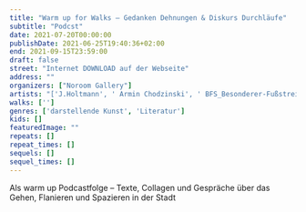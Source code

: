 ```yaml
---
title: "Warm up for Walks – Gedanken Dehnungen & Diskurs Durchläufe"
subtitle: "Podcst"
date: 2021-07-20T00:00:00
publishDate: 2021-06-25T19:40:36+02:00
end: 2021-09-15T23:59:00
draft: false
street: "Internet DOWNLOAD auf der Webseite"
address: ""
organizers: ["Noroom Gallery"]
artists: "['J.Holtmann', ' Armin Chodzinski', ' BFS_Besonderer-Fußstreifendienst', ' Bogomir Ecker', ' Ole Frahm ', ' Michael Hueners', ' Stefan Kaegie', ' Susanne König', ' Peter Piller', ' Knarf Rellöm', ' Martin Schmitz', ' Katrin Wildner']"
walks: ['']
genres: ['darstellende Kunst', 'Literatur']
kids: []
featuredImage: ""
repeats: []
repeat_times: []
sequels: []
sequel_times: []
---
```


Als warm up  Podcastfolge – Texte, Collagen und  Gespräche  über das Gehen, Flanieren und Spazieren in der Stadt